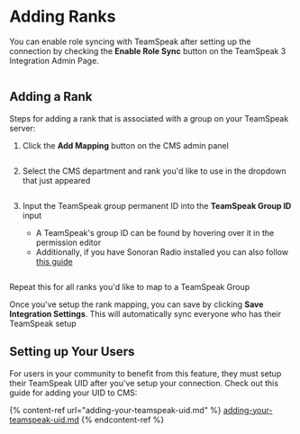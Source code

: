 # Adding Ranks

You can enable role syncing with TeamSpeak after setting up the connection by checking the **Enable Role Sync** button on the TeamSpeak 3 Integration Admin Page.

<figure><img src="https://i.imgur.com/Iy8Upi6.png" alt=""><figcaption></figcaption></figure>

## Adding a Rank

Steps for adding a rank that is associated with a group on your TeamSpeak server:

1. Click the **Add Mapping** button on the CMS admin panel

<div align="left">

<figure><img src="https://i.imgur.com/XWsSy2y.png" alt=""><figcaption></figcaption></figure>

</div>

2. Select the CMS department and rank you'd like to use in the dropdown that just appeared

<div align="left">

<figure><img src="https://i.imgur.com/NZRNdnm.png" alt=""><figcaption></figcaption></figure>

</div>

3.  Input the TeamSpeak group permanent ID into the **TeamSpeak Group ID** input

    * A TeamSpeak's group ID can be found by hovering over it in the permission editor
    * Additionally, if you have Sonoran Radio installed you can also follow [this guide](https://info.sonoranradio.com/en/tutorials/permissions#server-group-ids)

    <div align="left">

    <figure><img src="https://i.imgur.com/H608nba.png" alt=""><figcaption></figcaption></figure>

    </div>

Repeat this for all ranks you'd like to map to a TeamSpeak Group

Once you've setup the rank mapping, you can save by clicking **Save Integration Settings**. This will automatically sync everyone who has their TeamSpeak setup

## Setting up Your Users

For users in your community to benefit from this feature, they must setup their TeamSpeak UID after you've setup your connection. Check out this guide for adding your UID to CMS:

{% content-ref url="adding-your-teamspeak-uid.md" %}
[adding-your-teamspeak-uid.md](adding-your-teamspeak-uid.md)
{% endcontent-ref %}

